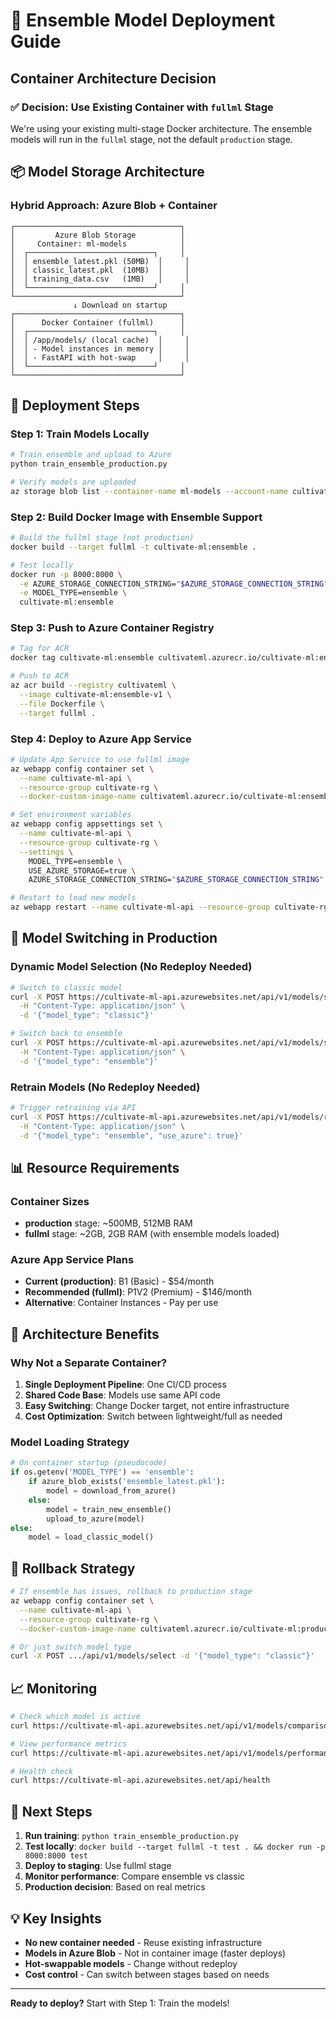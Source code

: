 # 🚀 Ensemble Model Deployment Guide

## Container Architecture Decision

### ✅ **Decision: Use Existing Container with `fullml` Stage**

We're using your existing multi-stage Docker architecture. The ensemble models will run in the `fullml` stage, not the default `production` stage.

## 📦 Model Storage Architecture

### **Hybrid Approach: Azure Blob + Container**

```
┌─────────────────────────────────────┐
│         Azure Blob Storage          │
│     Container: ml-models            │
│  ┌────────────────────────────┐     │
│  │ ensemble_latest.pkl (50MB)  │     │
│  │ classic_latest.pkl  (10MB)  │     │
│  │ training_data.csv   (1MB)   │     │
│  └────────────────────────────┘     │
└─────────────────────────────────────┘
              ↓ Download on startup
┌─────────────────────────────────────┐
│      Docker Container (fullml)      │
│  ┌────────────────────────────┐     │
│  │ /app/models/ (local cache)  │     │
│  │ - Model instances in memory │     │
│  │ - FastAPI with hot-swap     │     │
│  └────────────────────────────┘     │
└─────────────────────────────────────┘
```

## 🎯 Deployment Steps

### Step 1: Train Models Locally
```bash
# Train ensemble and upload to Azure
python train_ensemble_production.py

# Verify models are uploaded
az storage blob list --container-name ml-models --account-name cultivatemlstorage
```

### Step 2: Build Docker Image with Ensemble Support
```bash
# Build the fullml stage (not production)
docker build --target fullml -t cultivate-ml:ensemble .

# Test locally
docker run -p 8000:8000 \
  -e AZURE_STORAGE_CONNECTION_STRING="$AZURE_STORAGE_CONNECTION_STRING" \
  -e MODEL_TYPE=ensemble \
  cultivate-ml:ensemble
```

### Step 3: Push to Azure Container Registry
```bash
# Tag for ACR
docker tag cultivate-ml:ensemble cultivateml.azurecr.io/cultivate-ml:ensemble-v1

# Push to ACR
az acr build --registry cultivateml \
  --image cultivate-ml:ensemble-v1 \
  --file Dockerfile \
  --target fullml .
```

### Step 4: Deploy to Azure App Service
```bash
# Update App Service to use fullml image
az webapp config container set \
  --name cultivate-ml-api \
  --resource-group cultivate-rg \
  --docker-custom-image-name cultivateml.azurecr.io/cultivate-ml:ensemble-v1

# Set environment variables
az webapp config appsettings set \
  --name cultivate-ml-api \
  --resource-group cultivate-rg \
  --settings \
    MODEL_TYPE=ensemble \
    USE_AZURE_STORAGE=true \
    AZURE_STORAGE_CONNECTION_STRING="$AZURE_STORAGE_CONNECTION_STRING"

# Restart to load new models
az webapp restart --name cultivate-ml-api --resource-group cultivate-rg
```

## 🔄 Model Switching in Production

### Dynamic Model Selection (No Redeploy Needed)
```bash
# Switch to classic model
curl -X POST https://cultivate-ml-api.azurewebsites.net/api/v1/models/select \
  -H "Content-Type: application/json" \
  -d '{"model_type": "classic"}'

# Switch back to ensemble
curl -X POST https://cultivate-ml-api.azurewebsites.net/api/v1/models/select \
  -H "Content-Type: application/json" \
  -d '{"model_type": "ensemble"}'
```

### Retrain Models (No Redeploy Needed)
```bash
# Trigger retraining via API
curl -X POST https://cultivate-ml-api.azurewebsites.net/api/v1/models/retrain \
  -H "Content-Type: application/json" \
  -d '{"model_type": "ensemble", "use_azure": true}'
```

## 📊 Resource Requirements

### Container Sizes
- **production** stage: ~500MB, 512MB RAM
- **fullml** stage: ~2GB, 2GB RAM (with ensemble models loaded)

### Azure App Service Plans
- **Current (production)**: B1 (Basic) - $54/month
- **Recommended (fullml)**: P1V2 (Premium) - $146/month
- **Alternative**: Container Instances - Pay per use

## 🎨 Architecture Benefits

### Why Not a Separate Container?

1. **Single Deployment Pipeline**: One CI/CD process
2. **Shared Code Base**: Models use same API code
3. **Easy Switching**: Change Docker target, not entire infrastructure
4. **Cost Optimization**: Switch between lightweight/full as needed

### Model Loading Strategy

```python
# On container startup (pseudocode)
if os.getenv('MODEL_TYPE') == 'ensemble':
    if azure_blob_exists('ensemble_latest.pkl'):
        model = download_from_azure()
    else:
        model = train_new_ensemble()
        upload_to_azure(model)
else:
    model = load_classic_model()
```

## 🚦 Rollback Strategy

```bash
# If ensemble has issues, rollback to production stage
az webapp config container set \
  --name cultivate-ml-api \
  --resource-group cultivate-rg \
  --docker-custom-image-name cultivateml.azurecr.io/cultivate-ml:production-v1

# Or just switch model type
curl -X POST .../api/v1/models/select -d '{"model_type": "classic"}'
```

## 📈 Monitoring

```bash
# Check which model is active
curl https://cultivate-ml-api.azurewebsites.net/api/v1/models/comparison

# View performance metrics
curl https://cultivate-ml-api.azurewebsites.net/api/v1/models/performance/history

# Health check
curl https://cultivate-ml-api.azurewebsites.net/api/health
```

## 🎯 Next Steps

1. **Run training**: `python train_ensemble_production.py`
2. **Test locally**: `docker build --target fullml -t test . && docker run -p 8000:8000 test`
3. **Deploy to staging**: Use fullml stage
4. **Monitor performance**: Compare ensemble vs classic
5. **Production decision**: Based on real metrics

## 💡 Key Insights

- **No new container needed** - Reuse existing infrastructure
- **Models in Azure Blob** - Not in container image (faster deploys)
- **Hot-swappable models** - Change without redeploy
- **Cost control** - Can switch between stages based on needs

---

**Ready to deploy?** Start with Step 1: Train the models!